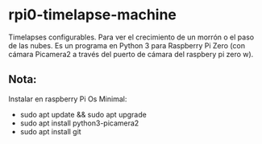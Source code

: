 # rpi0-timelapse-machine
Timelapses configurables. Para ver el crecimiento de un morrón o el paso de las nubes. Es un programa en Python 3 para Raspberry Pi Zero (con cámara Picamera2 a través del puerto de cámara del raspbery pi zero w).
## Nota:
Instalar en raspberry Pi Os Minimal:
- sudo apt update && sudo apt upgrade
- sudo apt install python3-picamera2
- sudo apt install git

